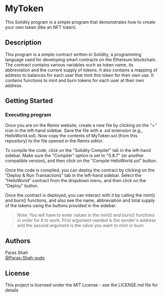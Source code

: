 # MyToken
This Solidity program is a simple program that demonstrates how to create your own token (like an NFT token).

## Description
This program is a simple contract written in Solidity, a programming language used for developing smart contracts on the Ethereum blockchain. The contract contains various variables such as token name, its abbreviation and the current supply of tokens. It also contains a mapping of address to balances for each user that mint this token for their own use. It contains functions to mint and burn tokens for each user at their own address.

## Getting Started
### Executing program
Once you are on the Remix website, create a new file by clicking on the "+" icon in the left-hand sidebar. Save the file with a .sol extension (e.g., HelloWorld.sol). Now copy the contents of MyToken.sol (from this repository) to the file opened in the Remix editor.

To compile the code, click on the "Solidity Compiler" tab in the left-hand sidebar. Make sure the "Compiler" option is set to "0.8.7" (or another compatible version), and then click on the "Compile HelloWorld.sol" button.

Once the code is compiled, you can deploy the contract by clicking on the "Deploy & Run Transactions" tab in the left-hand sidebar. Select the "HelloWorld" contract from the dropdown menu, and then click on the "Deploy" button.

Once the contract is deployed, you can interact with it by calling the mint() and burn() functions, and also see the name, abbreviation and total supply of the tokens using the buttons provided in the sidebar.

> Note: You will have to enter values in the mint() and burn() functions in order for it to work. First argument needed is the sender's address and the second argument is the value you want to mint or burn

## Authors
Paras Shah\
[@Paras-Shah-sudo](https://github.com/Paras-Shah-sudo)

## License
This project is licensed under the MIT License - see the LICENSE.md file for details
